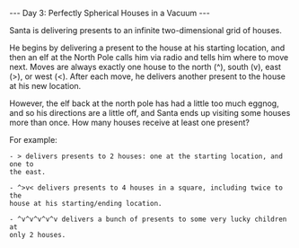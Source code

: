 --- Day 3: Perfectly Spherical Houses in a Vacuum ---

Santa is delivering presents to an infinite two-dimensional grid of houses.

He begins by delivering a present to the house at his starting location, and
then an elf at the North Pole calls him via radio and tells him where to move
next. Moves are always exactly one house to the north (^), south (v), east (>),
or west (<). After each move, he delivers another present to the house at his
new location.

However, the elf back at the north pole has had a little too much eggnog, and
so his directions are a little off, and Santa ends up visiting some houses more
than once. How many houses receive at least one present?

For example:

    - > delivers presents to 2 houses: one at the starting location, and one to
    the east.

    - ^>v< delivers presents to 4 houses in a square, including twice to the
    house at his starting/ending location.

    - ^v^v^v^v^v delivers a bunch of presents to some very lucky children at
    only 2 houses.

